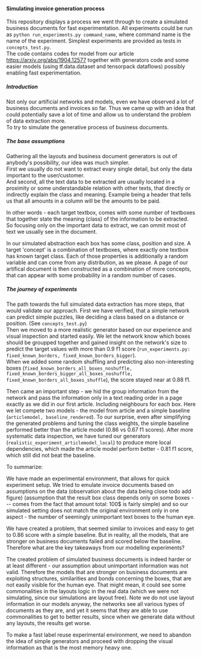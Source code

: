 #### Simulating invoice generation process  

This repository displays a process we went through to create a simulated business documents for fast experimentation.
All experiments could be run as `python run_experiments.py command_name`, where command name is the name of the experiment.
Simplest experiments are provided as tests in `concepts_test.py`.  
The code contains codes for model from our article https://arxiv.org/abs/1904.12577 together with generators code and some easier models
(using tf.data.dataset and tensorpack dataflows) possibly enabling fast experimentation. 

##### Introduction

Not only our artificial networks and models, even we have observed a lot of business documents and invoices so far.
Thus we came up with an idea that could potentially save a lot of time and allow us to understand the problem of data extraction more.  
To try to simulate the generative process of business documents.  

##### The base assumptions

Gathering all the layouts and business document generators is out of anybody's possibility, our idea was much simpler.  
First we usually do not want to extract evary single detail, but only the data important to the user/customer.  
And second, all the text data to be extracted are usually located in a proximity or some understandable relation with other texts, that directly or indirectly explain
the class and meaning. Example being a header that tells us that all amounts in a column will be the amounts to be paid.  
  
In other words - each target textbox, comes with some number of textboxes that together state the meaning (class)
 of the information to be extracted. So focusing only on the important data to extract, we can ommit most of text we usually see in the document.
  
In our simulated abstraction each box has some class, position and size.
A target 'concept' is a combination of textboxes, where exactly one textbox has known target class.
Each of those properties is additionally a random variable and can come from any distribution, as we please.
A page of our artifical document is then constructed as a combination of more concepts,
 that can appear with some probability in a random number of cases.

##### The journey of experiments

The path towards the full simulated data extraction has more steps, that would validate our approach.
First we have verified, that a simple network can predict simple puzzles, like deciding a class based on a distance or position.
(See `concepts_test.py`)  
Then we moved to a more realistic generator based on our experience and visual inspection and started easily.
We let the network know which boxes should be groupped together and gained insight on the network's size to predict the target values with 
more than 0.9 f1 score (`run_experiments.py: fixed_known_borders, fixed_known_borders_bigger`).  
When we added some random shuffling and predicting also non-interesting boxes (`fixed_known_borders_all_boxes_noshuffle,
fixed_known_borders_bigger_all_boxes_noshuffle, fixed_known_borders_all_boxes_shuffle`), the score stayed near at 0.88 f1.  

Then came an important step - we hid the group information from the network and pass the information only in a text 
reading order in a page exactly as we did in our first article. Including neighbours for each box.
Here we let compete two models - the model from article and a simple baseline (`articlemodel, baseline_rendered`).
To our surprise, even after simplifying the generated problems and tuning the class weights, the simple baseline performed better
 than the article model (0.86 vs 0.67 f1 scores).
After more systematic data inspection, we have tuned our generators (`realistic_experiment_articlemodel_local`) to produce more local
dependencies, which made the article model perform better - 0.81 f1 score, which still did not beat the baseline.

To summarize:

We have made an experimental environment, that allows for quick experiment setup.
We tried to emulate invoice documents based on assumptions on the data
(observation about the data being close todo add figure)
(assumption that the result box class depends only on some boxes --- comes from the fact that amount total: 100$ is fairly simple)
and so our simulated setting does not match the original environment only in one aspect - 
the number of seemingly unimportant text boxes to the human eye.

We have created a problem, that seemed similar to invoices and easy to get to 0.86 score with a simple baseline.
But in reality, all the models, that are stronger on business documents failed and scored below the baseline.
Therefore what are the key takeaways from our modelling experiments? 

The created problem of simulated business documents is indeed harder or at least different - our assumption about unimportant information was not valid.
Therefore the models that are stronger on business documents are exploiting structures, similarities and bonds concerning the boxes,
 that are not easily visible for the human eye.
That might mean, it could see some commonalities in the layouts logic in the real data (which we were not simulating, since our simulations are layout free).
Note we do not use layout information in our models anyway, the networks see all various types of documents as they are,
and yet it seems that they are able to use commonalities to get to better results, since when we generate data without any layouts, the results get worse. 


To make a fast label reuse experimental environment, we need to abandon the idea of simple generators and proceed with dropping the visual information as that is the most memory heavy one.

 
